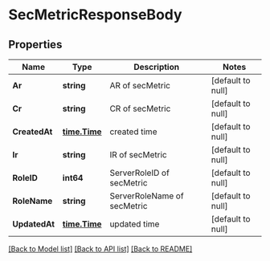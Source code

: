 # SecMetricResponseBody

## Properties
Name | Type | Description | Notes
------------ | ------------- | ------------- | -------------
**Ar** | **string** | AR of secMetric | [default to null]
**Cr** | **string** | CR of secMetric | [default to null]
**CreatedAt** | [**time.Time**](time.Time.md) | created time | [default to null]
**Ir** | **string** | IR of secMetric | [default to null]
**RoleID** | **int64** | ServerRoleID of secMetric | [default to null]
**RoleName** | **string** | ServerRoleName of secMetric | [default to null]
**UpdatedAt** | [**time.Time**](time.Time.md) | updated time | [default to null]

[[Back to Model list]](../README.md#documentation-for-models) [[Back to API list]](../README.md#documentation-for-api-endpoints) [[Back to README]](../README.md)


